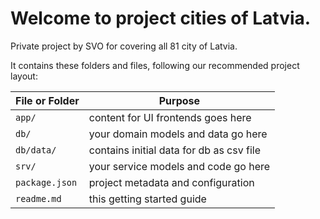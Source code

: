 # Welcome to project cities of Latvia.

Private project by SVO for covering all 81 city of Latvia.

It contains these folders and files, following our recommended project layout:

File or Folder | Purpose
---------|----------
`app/` | content for UI frontends goes here
`db/` | your domain models and data go here
`db/data/` | contains initial data for db as csv file
`srv/` | your service models and code go here
`package.json` | project metadata and configuration
`readme.md` | this getting started guide
